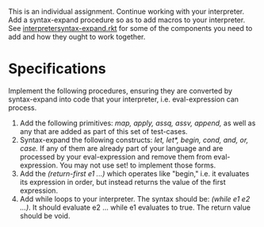 This is an individual assignment. Continue working with your interpreter. Add a syntax-expand procedure 
so as to add macros to your interpreter. See <a href="https://www.rose-hulman.edu/class/cs/csse304/schedule/day22/interpretersyntax-expand.rkt">interpretersyntax-expand.rkt</a> for some of the components you
need to add and how they ought to work together.

# Specifications

Implement the following procedures, ensuring they are converted by syntax-expand into
code that your interpreter, i.e. eval-expression can process.

1. Add the following primitives: *map, apply, assq, assv, append,* as well as any that are added as part of this set of test-cases. 
2. Syntax-expand the following constructs: *let, let\*, begin, cond, and, or, case.* If any of them are already part of your language and are processed by your eval-expression and remove them from eval-expression. You may not use set! to implement those forms.
3. Add the *(return-first e1 ...)* which operates like "begin," i.e. it evaluates its expression in order, but instead returns the value of the first expression.
4. Add while loops to your interpreter. The syntax should be: *(while e1 e2 ...)*. It should evaluate e2 ... while e1 evaluates to true. The return value should be void.

